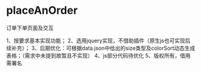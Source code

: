 # placeAnOrder
订单下单页面及交互

1、按要求基本实现功能；
2、选用jquery实现，不借助插件（原生js也可实现后续补充）；
3、后期优化：可根据data.json中给出的size类型及colorSort动态生成表格；（需求中未提到故暂且不实现）
4、js部分代码待优化
5、版权所有，借用需署名
